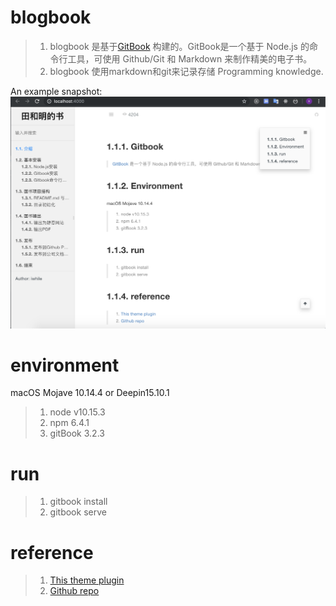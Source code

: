 # blogbook
> 1. blogbook 是基于[GitBook](https://www.gitbook.com/) 构建的。GitBook是一个基于 Node.js 的命令行工具，可使用 Github/Git 和 Markdown 来制作精美的电子书。
> 2. blogbook 使用markdown和git来记录存储 Programming knowledge.

An example snapshot:
![Image](./snapshot.png)

# environment
macOS Mojave 10.14.4 or Deepin15.10.1
> 1. node v10.15.3
> 2. npm 6.4.1
> 3. gitBook 3.2.3

# run
> 1. gitbook install 
> 2. gitbook serve

# reference
> 1. [This theme plugin](https://www.npmjs.com/package/gitbook-plugin-theme-code)
> 2. [Github repo](https://github.com/Yakima-Teng/gitbook-plugin-theme-code)
